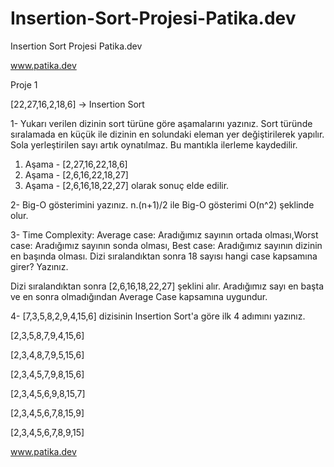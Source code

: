 # Insertion-Sort-Projesi-Patika.dev
Insertion Sort Projesi Patika.dev

www.patika.dev

Proje 1

[22,27,16,2,18,6] -> Insertion Sort

1- Yukarı verilen dizinin sort türüne göre aşamalarını yazınız.
Sort türünde sıralamada en küçük ile dizinin en solundaki eleman yer değiştirilerek yapılır. Sola yerleştirilen sayı artık oynatılmaz. Bu mantıkla ilerleme kaydedilir.

1. Aşama - [2,27,16,22,18,6]
2. Aşama - [2,6,16,22,18,27]
3. Aşama - [2,6,16,18,22,27] olarak sonuç elde edilir.


2- Big-O gösterimini yazınız.
n.(n+1)/2 ile Big-O gösterimi O(n^2) şeklinde olur.

3- Time Complexity: Average case: Aradığımız sayının ortada olması,Worst case: Aradığımız sayının sonda olması, Best case: Aradığımız sayının dizinin en başında olması.
 Dizi sıralandıktan sonra 18 sayısı hangi case kapsamına girer? Yazınız.
 
 Dizi sıralandıktan sonra [2,6,16,18,22,27] şeklini alır. Aradığımız sayı en başta ve en sonra olmadığından Average Case kapsamına uygundur.


4- [7,3,5,8,2,9,4,15,6] dizisinin Insertion Sort'a göre ilk 4 adımını yazınız.

[2,3,5,8,7,9,4,15,6]

[2,3,4,8,7,9,5,15,6]

[2,3,4,5,7,9,8,15,6]

[2,3,4,5,6,9,8,15,7]

[2,3,4,5,6,7,8,15,9]

[2,3,4,5,6,7,8,9,15]

www.patika.dev
